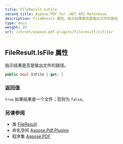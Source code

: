 ```yaml
---
title: FileResult.IsFile
second_title: Aspose.PDF for .NET API Reference
description: FileResult 属性。指示结果是否是输出文件的路径
type: docs
weight: 20
url: /zh/net/aspose.pdf.plugins/fileresult/isfile/
---
```

## FileResult.IsFile 属性

指示结果是否是输出文件的路径。

```csharp
public bool IsFile { get; }
```

### 返回值

`true` 如果结果是一个文件；否则为 `false`。

### 另请参阅

* 类 [FileResult](../)
* 命名空间 [Aspose.Pdf.Plugins](../../../aspose.pdf.plugins/)
* 程序集 [Aspose.PDF](../../../)
